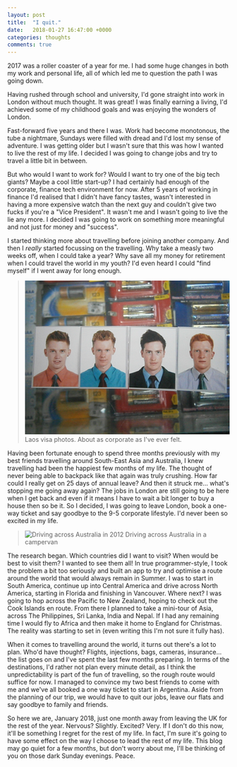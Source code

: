 ```yaml
---
layout: post
title:  "I quit."
date:   2018-01-27 16:47:00 +0000
categories: thoughts
comments: true
---
```


2017 was a roller coaster of a year for me. I had some huge changes in both my work and personal life, all of which led me to question the path I was going down.

Having rushed through school and university, I'd gone straight into work in London without much thought. It was great! I was finally earning a living, I'd achieved some of my childhood goals and was enjoying the wonders of London.

Fast-forward five years and there I was. Work had become monotonous, the tube a nightmare, Sundays were filled with dread and I'd lost my sense of adventure. I was getting older but I wasn't sure that this was how I wanted to live the rest of my life. I decided I was going to change jobs and try to travel a little bit in between.

But who would I want to work for? Would I want to try one of the big tech giants? Maybe a cool little start-up? I had certainly had enough of the corporate, finance tech environment for now. After 5 years of working in finance I'd realised that I didn't have fancy tastes, wasn't interested in having a more expensive watch than the next guy and couldn't give two fucks if you're a "Vice President". It wasn't me and I wasn't going to live the lie any more. I decided I was going to work on something more meaningful and not just for money and "success".

I started thinking more about travelling before joining another company. And then I *really* started focussing on the travelling. Why take a measly two weeks off, when I could take a year? Why save all my money for retirement when I could travel the world in my youth? I'd even heard I could "find myself" if I went away for long enough.

> ![Laos visa photos](/img/laos-visa-photo.jpg) Laos visa photos. About as corporate as I've ever felt.

Having been fortunate enough to spend three months previously with my best friends travelling around South-East Asia and Australia, I knew travelling had been the happiest few months of my life. The thought of never being able to backpack like that again was truly crushing. How far could I really get on 25 days of annual leave? And then it struck me... what's stopping me going away again? The jobs in London are still going to be here when I get back and even if it means I have to wait a bit longer to buy a house then so be it. So I decided, I was going to leave London, book a one-way ticket and say goodbye to the 9-5 corporate lifestyle. I'd never been so excited in my life.

> ![Driving across Australia in 2012](/img/australia.png) Driving across Australia in a campervan

The research began. Which countries did I want to visit? When would be best to visit them? I wanted to see them all! In true programmer-style, I took the problem a bit too seriously and built an app to try and optimise a route around the world that would always remain in Summer. I was to start in South America, continue up into Central America and drive across North America, starting in Florida and finishing in Vancouver. Where next? I was going to hop across the Pacific to New Zealand, hoping to check out the Cook Islands en route. From there I planned to take a mini-tour of Asia, across The Philippines, Sri Lanka, India and Nepal. If I had any remaining time I would fly to Africa and then make it home to England for Christmas. The reality was starting to set in (even writing this I'm not sure it fully has).

When it comes to travelling around the world, it turns out there's a lot to plan. Who'd have thought? Flights, injections, bags, cameras, insurance... the list goes on and I've spent the last few months preparing. In terms of the destinations, I'd rather not plan every minute detail, as I think the unpredictability is part of the fun of travelling, so the rough route would suffice for now. I managed to convince my two best friends to come with me and we've all booked a one way ticket to start in Argentina. Aside from the planning of our trip, we would have to quit our jobs, leave our flats and say goodbye to family and friends.

So here we are, January 2018, just one month away from leaving the UK for the rest of the year. Nervous? Slightly. Excited? Very. If I don't do this now, it'll be something I regret for the rest of my life. In fact, I'm sure it's going to have some effect on the way I choose to lead the rest of my life. This blog may go quiet for a few months, but don't worry about me, I'll be thinking of you on those dark Sunday evenings. Peace.